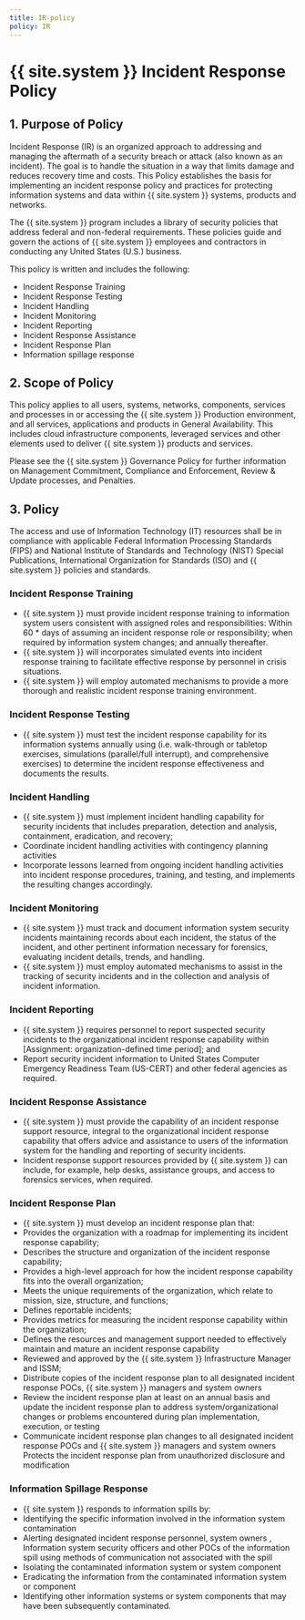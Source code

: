 ```yaml
---
title: IR-policy
policy: IR
---
```

# {{ site.system }} Incident Response Policy

## 1. Purpose of Policy
Incident Response (IR) is an organized approach to addressing and managing the aftermath of a security breach or attack (also known as an incident). The goal is to handle the situation in a way that limits damage and reduces recovery time and costs.
This Policy establishes the basis for implementing an incident response policy and practices for protecting information systems and data within {{ site.system }} systems, products and networks.

The {{ site.system }} program includes a library of security policies that address federal and non-federal requirements. These policies guide and govern the actions of {{ site.system }} employees and contractors in conducting any United States (U.S.) business.

This policy is written and includes the following:
* Incident Response Training
* Incident Response Testing
* Incident Handling
* Incident Monitoring
* Incident Reporting
* Incident Response Assistance
* Incident Response Plan
* Information spillage response

## 2. Scope of Policy
This policy applies to all users, systems, networks, components, services and processes in or accessing the {{ site.system }} Production environment, and all services, applications and products in General Availability.  This includes cloud infrastructure components, leveraged services and other elements used to deliver {{ site.system }} products and services.

Please see the {{ site.system }} Governance Policy for further information on Management Commitment, Compliance and Enforcement, Review & Update processes, and Penalties.

## 3. Policy
The access and use of Information Technology (IT) resources shall be in compliance with applicable Federal Information Processing Standards (FIPS) and National Institute of Standards and Technology (NIST) Special Publications, International Organization for Standards (ISO) and {{ site.system }} policies and standards.

### Incident Response Training
* {{ site.system }} must provide incident response training to information system users consistent with assigned roles and responsibilities: Within 60 * days of assuming an incident response role or responsibility; when required by information system changes; and annually thereafter.
* {{ site.system }} will incorporates simulated events into incident response training to facilitate effective response by personnel in crisis situations.
* {{ site.system }} will employ automated mechanisms to provide a more thorough and realistic incident response training environment.

### Incident Response Testing
* {{ site.system }} must test the incident response capability for its information systems annually using (i.e. walk-through or tabletop exercises, simulations (parallel/full interrupt), and comprehensive exercises) to determine the incident response effectiveness and documents the results.

### Incident Handling
* {{ site.system }} must implement incident handling capability for security incidents that includes preparation, detection and analysis, containment, eradication, and recovery;
* Coordinate incident handling activities with contingency planning activities
* Incorporate lessons learned from ongoing incident handling activities into incident response procedures, training, and testing, and implements the resulting changes accordingly.

### Incident Monitoring
* {{ site.system }} must track and document information system security incidents maintaining records about each incident, the status of the incident, and other pertinent information necessary for forensics, evaluating incident details, trends, and handling.
* {{ site.system }} must employ automated mechanisms to assist in the tracking of security incidents and in the collection and analysis of incident information.

### Incident Reporting
* {{ site.system }} requires personnel to report suspected security incidents to the organizational incident response capability within [Assignment: organization-defined time period]; and
* Report security incident information to United States Computer Emergency Readiness Team (US-CERT) and other federal agencies as required.

### Incident Response Assistance
* {{ site.system }} must provide the capability of an incident response support resource, integral to the organizational incident response capability that offers advice and assistance to users of the information system for the handling and reporting of security incidents.
* Incident response support resources provided by {{ site.system }} can include, for example, help desks, assistance groups, and access to forensics services, when required.

### Incident Response Plan
* {{ site.system }} must develop an incident response plan that:
 * Provides the organization with a roadmap for implementing its incident response capability;
 * Describes the structure and organization of the incident response capability;
 * Provides a high-level approach for how the incident response capability fits into the overall organization;
 * Meets the unique requirements of the organization, which relate to mission, size, structure, and functions;
 * Defines reportable incidents;
 * Provides metrics for measuring the incident response capability within the organization;
 * Defines the resources and management support needed to effectively maintain and mature an incident response capability
 * Reviewed and approved by the {{ site.system }} Infrastructure Manager and ISSM;
* Distribute copies of the incident response plan to all designated incident response POCs, {{ site.system }} managers and system owners
* Review the incident response plan at least on an annual basis and update the incident response plan to address system/organizational changes or problems encountered during plan implementation, execution, or testing
* Communicate incident response plan changes to all designated incident response POCs  and {{ site.system }} managers and system owners
Protects the incident response plan from unauthorized disclosure and modification

### Information Spillage Response
* {{ site.system }} responds to information spills by:
 * Identifying the specific  information involved in the information system contamination
 * Alerting designated incident response  personnel,  system owners , Information system security officers  and other POCs  of the information spill  using methods of communication not associated with the spill
 * Isolating the contaminated information system or system component
 * Eradicating the information from the contaminated information system or component
 * Identifying other information systems or system components that may have been subsequently contaminated.
